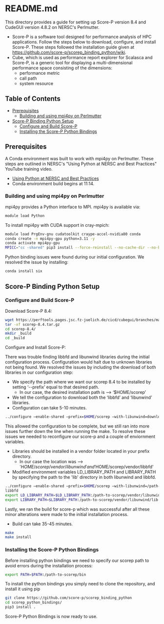 # README.md

This directory provides a guide for setting up Score-P version 8.4 and CudeGUI version 4.8.2 on NERSC's Perlmutter. 
- Score-P is a software tool designed for performance analysis of HPC applications. Follow the steps below to download, configure, and install Score-P. These steps followed the installation guide given at https://github.com/score-p/scorep_binding_python/wiki.
- Cube, which is used as performance report explorer for Scalasca and Score-P, is a generic tool for displaying a multi-dimensional performance space consisting of the dimensions:
  - performance metric
  - call path
  - system resource

## Table of Contents

- [Prerequisites](#prerequisites)
  - [Building and using mpi4py on Perlmutter](#building-and-using-mpi4py-on-perlmutter)
- [Score-P Binding Python Setup](#score-p-binding-python-setup)
  - [Configure and Build Score-P](#configure-and-build-score-p)
  - [Installing the Score-P Python Bindings](#installing-the-score-p-python-bindings)

## Prerequisites

A Conda environment was built to work with mpi4py on Perlmutter. These steps are outlined in NERSC's "Using Python at NERSC and Best Practices" YouTube training video.
- [Using Python at NERSC and Best Practices](https://www.youtube.com/watch?v=rPlHLUnGVtA&t=637s)
- Conda environment build begins at 11:14.

### Building and using mpi4py on Perlmutter

mpi4py provides a Python interface to MPI. mpi4py is available via:

```bash
module load Python
```
To install mpi4py with CUDA support in cray-mpich:

```bash
module load PrgEnv-gnu cudatoolkit craype-accel-nvidia80 conda
conda create -n mpi4py-gpu python=3.11 -y
conda activate mpi4py-gpu
MPICC="cc -shared" pip3 install --force-reinstall --no-cache-dir --no-binary=mpi4py mpi4py
```

Python binding issues were found during our initial configuration. We resolved the issue by installing:

```bash
conda install six
```

## Score-P Binding Python Setup
### Configure and Build Score-P

Download Score-P 8.4:

```bash
wget https://perftools.pages.jsc.fz-juelich.de/cicd/cubegui/branches/master/sources.08ac1e34.tar.gz
tar -xf scorep-8.4.tar.gz
cd scorep-8.4/
mkdir _build
cd _build
```

Configure and Install Score-P:

There was trouble finding libbfd and libunwind libraries during the initial configuration process. Configuration would halt due to unknown libraries not being found. We resolved the issues by including the download of both libraries in our configuration step:
- We specify the path where we want our scorep 8.4 to be installed by setting ‘--prefix’ equal to that desired path.
  - In our case, the desired installation path is --> ‘$HOME/scorep’
- We tell the configuration to download both the ‘libbfd’ and ‘libunwind’ libraries.
- Configuration can take 5-10 minutes.

```bash
../configure –enable-shared –prefix=$HOME/scorep –with-libunwind=download –with-libbfd=download
```

This allowed the configuration to be complete, but we still ran into more issues further down the line when running the make. To resolve these issues we needed to reconfigure our score-p and a couple of enviornment variables.
- Libraries should be installed in a vendor folder located in your prefix directory.
  - In our case the location was --> '$HOME/scorep/vendor/libunwind' and '$HOME/scorep/vendor/libbfd'
- Modified environment variables LD_LIBRARY_PATH and LIBRARY_PATH by specifying the path to the 'lib' directory in both libunwind and libbfd.

```bash
../configure –enable-shared –prefix=$HOME/scorep –with-libunwind=/path-to-scorep/vendor/libunwind –with-libbfd=/path-to-scorep/vendor/
libbfd
export LD_LIBRARY_PATH=$LD_LIBRARY_PATH:/path-to-scorep/vendor/libunwind/lib:/path-to-scorep/vendor/libbfd/lib
export LIBRARY_PATH=$LIBRARY_PATH:/path-to-scorep/vendor/libunwind/lib:/path-to-scorep/vendor/libbfd/lib
```

Lastly, we ran the build for score-p which was successful after all these minor alterations were made to the initial installation process.
- Build can take 35-45 minutes.

```bash
make 
make install
```

### Installing the Score-P Python Bindings

Before installing python bindings we need to specify our scorep path to avoid errors during the installation process:

```bash
export PATH=$PATH:/path-to-scorep/bin
```

To install the python bindings you simply need to clone the repository, and install it using pip

```bash
git clone https://github.com/score-p/scorep_binding_python
cd scorep_python_bindings/
pip3 install .
```

Score-P Python Bindings is now ready to use.

